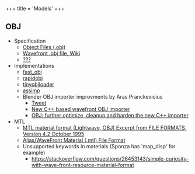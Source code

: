 +++
title = 'Models'
+++

## OBJ

- Specification
  - [Object Files (.obj)](http://paulbourke.net/dataformats/obj/)
  - [Wavefront .obj file, Wiki](https://en.wikipedia.org/wiki/Wavefront_.obj_file)
  - [???](http://www.martinreddy.net/gfx/3d/OBJ.spec)
- Implementations
  - [fast_obj](https://github.com/thisistherk/fast_obj)
  - [rapidobj](https://github.com/guybrush77/rapidobj)
  - [tinyobjloader](https://github.com/tinyobjloader/tinyobjloader)
  - [assimp](https://github.com/assimp/assimp/tree/master/code/AssetLib/Obj)
  - Blender OBJ importer improvments by Aras Pranckevicius
    - [Tweet](https://twitter.com/aras_p/status/1512031554322718726)
    - [New C++ based wavefront OBJ importer](https://developer.blender.org/D13958)
    - [OBJ: further optimize, cleanup and harden the new C++ importer](https://developer.blender.org/D14586)
- MTL
  - [MTL material format (Lightwave, OBJ) Excerpt from FILE FORMATS, Version 4.2 October 1995](http://paulbourke.net/dataformats/mtl/)
  - [Alias/WaveFront Material (.mtl) File Format](https://www.fileformat.info/format/material/)
  - Unsupported keywords in materials (Sponza has 'map_disp' for example)
    - https://stackoverflow.com/questions/26453143/simple-curiosity-with-wave-front-resource-material-format
